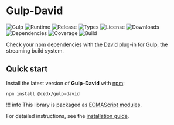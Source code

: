 # Gulp-David
![Gulp](https://badgen.net/badge/gulp/%3E%3D4.0.0/green) ![Runtime](https://badgen.net/npm/node/@cedx/gulp-david) ![Release](https://badgen.net/npm/v/@cedx/gulp-david) ![Types](https://badgen.net/npm/types/@cedx/gulp-david) ![License](https://badgen.net/npm/license/@cedx/gulp-david) ![Downloads](https://badgen.net/npm/dt/@cedx/gulp-david) ![Dependencies](https://badgen.net/david/dep/cedx/gulp-david) ![Coverage](https://badgen.net/coveralls/c/github/cedx/gulp-david) ![Build](https://badgen.net/github/checks/cedx/gulp-david)

Check your [npm](https://www.npmjs.com) dependencies with the [David](https://badgen.net/david/dep) plug-in for [Gulp](https://gulpjs.com), the streaming build system.

## Quick start
Install the latest version of **Gulp-David** with [npm](https://www.npmjs.com):

```shell
npm install @cedx/gulp-david
```

!!! info
    This library is packaged as [ECMAScript modules](https://nodejs.org/api/esm.html).

For detailed instructions, see the [installation guide](installation.md).
